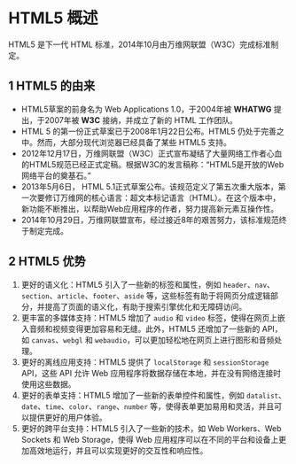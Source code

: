 # HTML5 概述

HTML5 是下一代 HTML 标准，2014年10月由万维网联盟（W3C）完成标准制定。

## 1 HTML5 的由来

- HTML5草案的前身名为 Web Applications 1.0，于2004年被 **WHATWG** 提出，于2007年被 **W3C** 接纳，并成立了新的 HTML 工作团队。
- HTML 5 的第一份正式草案已于2008年1月22日公布。HTML5 仍处于完善之中。然而，大部分现代浏览器已经具备了某些 HTML5 支持。
- 2012年12月17日，万维网联盟（W3C）正式宣布凝结了大量网络工作者心血的HTML5规范已经正式定稿。根据W3C的发言稿称：“HTML5是开放的Web网络平台的奠基石。”
- 2013年5月6日， HTML 5.1正式草案公布。该规范定义了第五次重大版本，第一次要修订万维网的核心语言：超文本标记语言（HTML）。在这个版本中，新功能不断推出，以帮助Web应用程序的作者，努力提高新元素互操作性。
- 2014年10月29日，万维网联盟宣布，经过接近8年的艰苦努力，该标准规范终于制定完成。

## 2 HTML5 优势

1. 更好的语义化：HTML5 引入了一些新的标签和属性，例如 `header`、`nav`、`section`、`article`、`footer`、`aside` 等，这些标签有助于将网页分成逻辑部分，并提高了页面的语义化，有助于搜索引擎优化和无障碍访问。
2. 更丰富的多媒体支持：HTML5 增加了 `audio` 和 `video` 标签，使得在网页上嵌入音频和视频变得更加容易和无缝。此外，HTML5 还增加了一些新的 API，如 `canvas`、`webgl` 和 `webaudio`，可以更加轻松地在网页上进行图形和音频处理。
3. 更好的离线应用支持：HTML5 提供了 `localStorage` 和 `sessionStorage` API，这些 API 允许 Web 应用程序将数据存储在本地，并在没有网络连接时使用这些数据。
4. 更好的表单支持：HTML5 增加了一些新的表单控件和属性，例如 `datalist`、`date`、`time`、`color`、`range`、`number` 等，使得表单更加易用和灵活，并且可以提供更好的用户体验。
5. 更好的跨平台支持：HTML5 引入了一些新的技术，如 Web Workers、Web Sockets 和 Web Storage，使得 Web 应用程序可以在不同的平台和设备上更加高效地运行，并且可以实现更好的交互性和响应性。